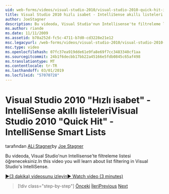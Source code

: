 ```yaml
---
uid: web-forms/videos/visual-studio-2010/visual-studio-2010-quick-hit-intellisense-smart-lists
title: Visual Studio 2010 hızlı isabet - IntelliSense akıllı listeleri
author: JoeStagner
description: Bu videoda, Visual Studio'nun Intellisense'te filtreleme listesi öğreneceksiniz.
ms.author: riande
ms.date: 11/11/2009
ms.assetid: b70a252d-fc5c-4711-b7d0-cd3228e21e12
msc.legacyurl: /web-forms/videos/visual-studio-2010/visual-studio-2010-quick-hit-intellisense-smart-lists
msc.type: video
ms.openlocfilehash: 07fc37ea919dde61e9fa8e69f7cc3483340cf1aa
ms.sourcegitcommit: 24b1f6decbb17bb22a45166e5fdb0845c65af498
ms.translationtype: MT
ms.contentlocale: tr-TR
ms.lasthandoff: 03/01/2019
ms.locfileid: "57070728"
---
```

<a name="visual-studio-2010-quick-hit---intellisense-smart-lists"></a><span data-ttu-id="18266-103">Visual Studio 2010 "Hızlı isabet" - IntelliSense akıllı listeleri</span><span class="sxs-lookup"><span data-stu-id="18266-103">Visual Studio 2010 "Quick Hit" - IntelliSense Smart Lists</span></span>
====================
<span data-ttu-id="18266-104">tarafından [ALi Stagner](https://github.com/JoeStagner)</span><span class="sxs-lookup"><span data-stu-id="18266-104">by [Joe Stagner](https://github.com/JoeStagner)</span></span>

<span data-ttu-id="18266-105">Bu videoda, Visual Studio'nun Intellisense'te filtreleme listesi öğreneceksiniz.</span><span class="sxs-lookup"><span data-stu-id="18266-105">In this video you will learn about list filtering in Visual Studio's IntelliSense.</span></span>

[<span data-ttu-id="18266-106">&#9654;(3 dakika) videosunu izleyin</span><span class="sxs-lookup"><span data-stu-id="18266-106">&#9654; Watch video (3 minutes)</span></span>](https://channel9.msdn.com/Blogs/ASP-NET-Site-Videos/visual-studio-2010-quick-hit-intellisense-smart-lists)

> [!div class="step-by-step"]
> <span data-ttu-id="18266-107">[Önceki](visual-studio-2010-quick-hit-code-search-view-hierarchy.md)
> [İleri](visual-studio-2010-quick-hit-multi-monitor-support.md)</span><span class="sxs-lookup"><span data-stu-id="18266-107">[Previous](visual-studio-2010-quick-hit-code-search-view-hierarchy.md)
[Next](visual-studio-2010-quick-hit-multi-monitor-support.md)</span></span>
